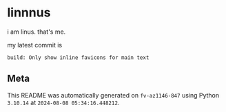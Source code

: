 # linnnus

i am linus. that's me.

my latest commit is

```
build: Only show inline favicons for main text
```

## Meta

This README was automatically generated on `fv-az1146-847` using Python
`3.10.14` at `2024-08-08 05:34:16.448212`.

